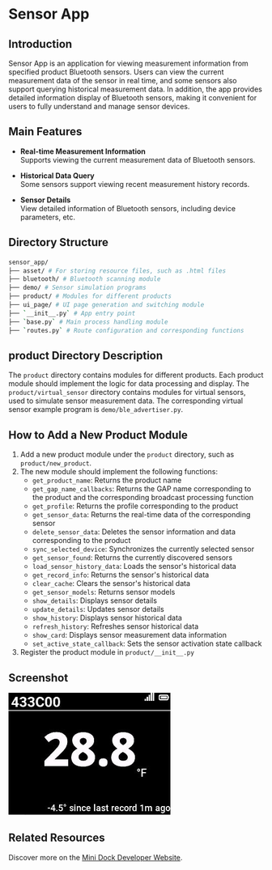 # Sensor App

## Introduction

Sensor App is an application for viewing measurement information from specified product Bluetooth sensors. Users can view the current measurement data of the sensor in real time, and some sensors also support querying historical measurement data. In addition, the app provides detailed information display of Bluetooth sensors, making it convenient for users to fully understand and manage sensor devices.

## Main Features

- **Real-time Measurement Information**  
  Supports viewing the current measurement data of Bluetooth sensors.

- **Historical Data Query**  
  Some sensors support viewing recent measurement history records.

- **Sensor Details**  
  View detailed information of Bluetooth sensors, including device parameters, etc.

## Directory Structure

```bash
sensor_app/
├── asset/ # For storing resource files, such as .html files
├── bluetooth/ # Bluetooth scanning module
├── demo/ # Sensor simulation programs
├── product/ # Modules for different products
├── ui_page/ # UI page generation and switching module
├── `__init__.py` # App entry point
├── `base.py` # Main process handling module
├── `routes.py` # Route configuration and corresponding functions
```

## product Directory Description

The `product` directory contains modules for different products. Each product module should implement the logic for data processing and display.
The `product/virtual_sensor` directory contains modules for virtual sensors, used to simulate sensor measurement data. The corresponding virtual sensor example program is `demo/ble_advertiser.py`.

## How to Add a New Product Module

1. Add a new product module under the `product` directory, such as `product/new_product`.
2. The new module should implement the following functions:
    - `get_product_name`: Returns the product name
    - `get_gap_name_callbacks`: Returns the GAP name corresponding to the product and the corresponding broadcast processing function
    - `get_profile`: Returns the profile corresponding to the product
    - `get_sensor_data`: Returns the real-time data of the corresponding sensor
    - `delete_sensor_data`: Deletes the sensor information and data corresponding to the product
    - `sync_selected_device`: Synchronizes the currently selected sensor
    - `get_sensor_found`: Returns the currently discovered sensors
    - `load_sensor_history_data`: Loads the sensor's historical data
    - `get_record_info`: Returns the sensor's historical data
    - `clear_cache`: Clears the sensor's historical data
    - `get_sensor_models`: Returns sensor models
    - `show_details`: Displays sensor details
    - `update_details`: Updates sensor details
    - `show_history`: Displays sensor historical data
    - `refresh_history`: Refreshes sensor historical data
    - `show_card`: Displays sensor measurement data information
    - `set_active_state_callback`: Sets the sensor activation state callback
3. Register the product module in `product/__init__.py`

## Screenshot

![Screenshot](screenshot.jpg)

## Related Resources

Discover more on the
[Mini Dock Developer Website](https://dock.myvobot.com/developer/).
